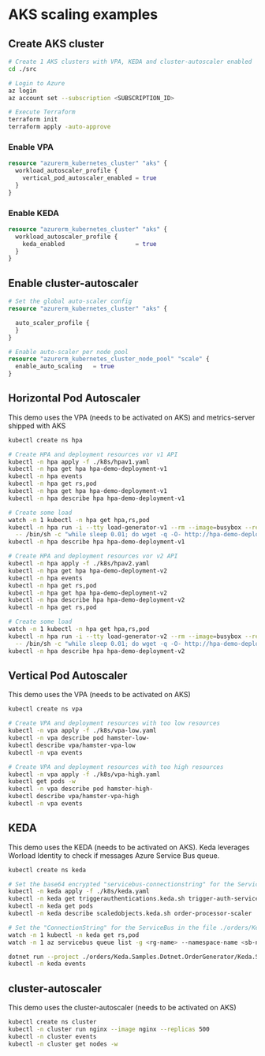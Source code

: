# AKS scaling examples

## Create AKS cluster

```bash
# Create 1 AKS clusters with VPA, KEDA and cluster-autoscaler enabled
cd ./src

# Login to Azure
az login
az account set --subscription <SUBSCRIPTION_ID>

# Execute Terraform
terraform init
terraform apply -auto-approve
```

### Enable VPA

```terraform
resource "azurerm_kubernetes_cluster" "aks" {
  workload_autoscaler_profile {
    vertical_pod_autoscaler_enabled = true
  }
}
```

### Enable KEDA

```terraform
resource "azurerm_kubernetes_cluster" "aks" {
  workload_autoscaler_profile {
    keda_enabled                    = true
  }
}
```

## Enable cluster-autoscaler

```terraform
# Set the global auto-scaler config
resource "azurerm_kubernetes_cluster" "aks" {

  auto_scaler_profile {
  }
}

# Enable auto-scaler per node pool
resource "azurerm_kubernetes_cluster_node_pool" "scale" {
  enable_auto_scaling   = true
}
```

## Horizontal Pod Autoscaler

This demo uses the VPA (needs to be activated on AKS) and metrics-server shipped with AKS

```bash
kubectl create ns hpa

# Create HPA and deployment resources vor v1 API
kubectl -n hpa apply -f ./k8s/hpav1.yaml
kubectl -n hpa get hpa hpa-demo-deployment-v1
kubectl -n hpa events
kubectl -n hpa get rs,pod
kubectl -n hpa get hpa hpa-demo-deployment-v1
kubectl -n hpa describe hpa hpa-demo-deployment-v1

# Create some load
watch -n 1 kubectl -n hpa get hpa,rs,pod
kubectl -n hpa run -i --tty load-generator-v1 --rm --image=busybox --restart=Never \
  -- /bin/sh -c "while sleep 0.01; do wget -q -O- http://hpa-demo-deployment-v1; done"
kubectl -n hpa describe hpa hpa-demo-deployment-v1

# Create HPA and deployment resources vor v2 API
kubectl -n hpa apply -f ./k8s/hpav2.yaml
kubectl -n hpa get hpa hpa-demo-deployment-v2
kubectl -n hpa events
kubectl -n hpa get rs,pod
kubectl -n hpa get hpa hpa-demo-deployment-v2
kubectl -n hpa describe hpa hpa-demo-deployment-v2
kubectl -n hpa get rs,pod

# Create some load
watch -n 1 kubectl -n hpa get hpa,rs,pod
kubectl -n hpa run -i --tty load-generator-v2 --rm --image=busybox --restart=Never \
  -- /bin/sh -c "while sleep 0.01; do wget -q -O- http://hpa-demo-deployment-v2; done"
kubectl -n hpa describe hpa hpa-demo-deployment-v2
```

## Vertical Pod Autoscaler

This demo uses the VPA (needs to be activated on AKS)

```bash
kubectl create ns vpa

# Create VPA and deployment resources with too low resources
kubectl -n vpa apply -f ./k8s/vpa-low.yaml
kubectl -n vpa describe pod hamster-low-
kubectl describe vpa/hamster-vpa-low
kubectl -n vpa events

# Create VPA and deployment resources with too high resources
kubectl -n vpa apply -f ./k8s/vpa-high.yaml
kubectl get pods -w 
kubectl -n vpa describe pod hamster-high-
kubectl describe vpa/hamster-vpa-high
kubectl -n vpa events 
```

## KEDA

This demo uses the KEDA (needs to be activated on AKS). Keda leverages Worload Identity to check if messages Azure Service Bus queue.

```bash
kubectl create ns keda

# Set the base64 encrypted "servicebus-connectionstring" for the ServiceBus in the file ./k8s/keda.yaml
kubectl -n keda apply -f ./k8s/keda.yaml
kubectl -n keda get triggerauthentications.keda.sh trigger-auth-service-bus-orders
kubectl -n keda get pods
kubectl -n keda describe scaledobjects.keda.sh order-processor-scaler

# Set the "ConnectionString" for the ServiceBus in the file ./orders/Keda.Samples.Dotnet.OrderGenerator/Program.cs
watch -n 1 kubectl -n keda get rs,pod
watch -n 1 az servicebus queue list -g <rg-name> --namespace-name <sb-name> -otsv --query "[].messageCount"

dotnet run --project ./orders/Keda.Samples.Dotnet.OrderGenerator/Keda.Samples.Dotnet.OrderGenerator.csproj
kubectl -n keda events
```

## cluster-autoscaler

This demo uses the cluster-autoscaler (needs to be activated on AKS)

```bash
kubectl create ns cluster
kubectl -n cluster run nginx --image nginx --replicas 500
kubectl -n cluster events
kubectl -n cluster get nodes -w
```

